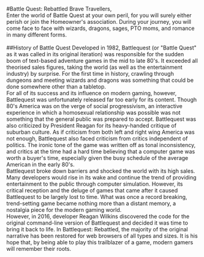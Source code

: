 #Battle Quest: Rebattled
Brave Travellers,<br>
Enter the world of Battle Quest at your own peril, for you will surely either perish or join the Homeowner's association. During your journey, you will come face to face with wizards, dragons, sages, PTO moms, and romance in many different forms.
<br>
<br>
##History of Battle Quest
Developed in 1982, Battlequest (or "Battle Quest" as it was called in its original iteration) was responsible for the sudden boom of text-based adventure games in the mid to late 80's. It exceeded all theorised sales figures, taking the world (as well as the entertainment industry) by surprise. For the first time in history, crawling through dungeons and meeting wizards and dragons was something that could be done somewhere other than a tabletop.<br>
For all of its success and its influence on modern gaming, however, Battlequest was unfortunately released far too early for its content. Though 80's America was on the verge of social progressivism, an interactive experience in which a homosexual relationship was possible was not something that the general public was prepared to accept. Battlequest was also criticized by President Reagan for its heavy-handed critique of suburban culture. As if criticism from both left and right wing America was not enough, Battlequest also faced criticism from critics independent of politics. The ironic tone of the game was written off as tonal inconsistency, and critics at the time had a hard time believing that a computer game was worth a buyer's time, especially given the busy schedule of the average American in the early 80's.<br>
Battlequest broke down barriers and shocked the world with its high sales. Many developers would rise in its wake and continue the trend of providing entertainment to the public through computer simulation. However, its critical reception and the deluge of games that came after it caused Battlequest to be largely lost to time. What was once a record breaking, trend-setting game became nothing more than a distant memory, a nostalgia piece for the modern gaming world.<br>
However, in 2016, developer Reagan Wilkins discovered the code for the original command-line version of Battlequest and decided it was time to bring it back to life. In Battlequest: Rebattled, the majority of the original narrative has been restored for web browsers of all types and sizes. It is his hope that, by being able to play this trailblazer of a game, modern gamers will remember their roots.


